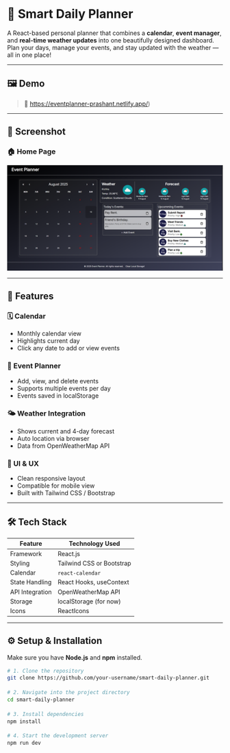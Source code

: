# 📅 Smart Daily Planner

A React-based personal planner that combines a **calendar**, **event manager**, and **real-time weather updates** into one beautifully designed dashboard. Plan your days, manage your events, and stay updated with the weather — all in one place!

---

## 🖼️ Demo

> 📌 https://eventplanner-prashant.netlify.app/)

---

## 📸 Screenshot

### 🏠 Home Page
![Full Page](screenshot/full-page.png)


---

## 🚀 Features

### 🗓️ Calendar
- Monthly calendar view
- Highlights current day
- Click any date to add or view events

### 📌 Event Planner
- Add, view, and delete events
- Supports multiple events per day
- Events saved in localStorage

### 🌤️ Weather Integration
- Shows current and 4-day forecast
- Auto location via browser 
- Data from OpenWeatherMap API

### 🎨 UI & UX
- Clean responsive layout
- Compatible for mobile view
- Built with Tailwind CSS / Bootstrap

---

## 🛠️ Tech Stack

| Feature         | Technology Used               |
|-----------------|-------------------------------|
| Framework       | React.js                      |
| Styling         | Tailwind CSS or Bootstrap     |
| Calendar        | `react-calendar`              |
| State Handling  | React Hooks, useContext       |
| API Integration | OpenWeatherMap API            |
| Storage         | localStorage (for now)        |
| Icons           | ReactIcons                    |

---

## ⚙️ Setup & Installation

Make sure you have **Node.js** and **npm** installed.

```bash
# 1. Clone the repository
git clone https://github.com/your-username/smart-daily-planner.git

# 2. Navigate into the project directory
cd smart-daily-planner

# 3. Install dependencies
npm install

# 4. Start the development server
npm run dev
```
